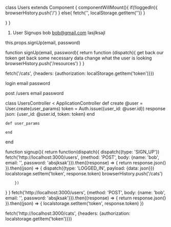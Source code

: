 class Users extends Component {
  componentWillMount(){
    if(!loggedIn){
      browserHistory.push('/')
    } else{
        fetch('', localStorage.getItem(''))
    }

  }
}




1. User Signups
  bob
  bob@gmail.com
  lasjlksajl

  this.props.signUp(email, password)

  function signUp(email, password){
    return function (dispatch){
      get back our token
      get back some necessary data
      change what the user is looking
        browserHistory.push('/resources')
    }
  }


  fetch('/cats', {headers: {authorization: localStorage.getItem('token')}})



login
  email
  password

  post /users
    email
    password


class UsersController < ApplicationController
    def create
      @user = User.create(user_params)
      token = Auth.issue({user_id: @user.id})
        <!-- 'as.jasljaslkjaslkjas' -->
      response json: {user_id: @user.id, token: token}
    end

    def user_params

    end
end

<!-- front end -->
function signup(){
  return function(dispatch){
    dispatch({type: 'SIGN_UP'})
    fetch('http://localhost:3000/users', {method: 'POST', body: {name: 'bob', email: '', password: 'absjksak'}}).then((response) => {
        return response.json()
      }).then((json) => {
        dispatch({type: 'LOGGED_IN', payload: {data: json}})
        localstorage.setItem('token', response.token)
        browserHistory.push('/cats')

        })
  }
}
fetch('http://localhost:3000/users', {method: 'POST', body: {name: 'bob', email: '', password: 'absjksak'}}).then((response) => {
    return response.json()
  }).then((json) => {
    localstorage.setItem('token', response.token)
    })

fetch('http://localhost:3000/cats', {headers: {authorization: localstorage.getItem('token')}})
